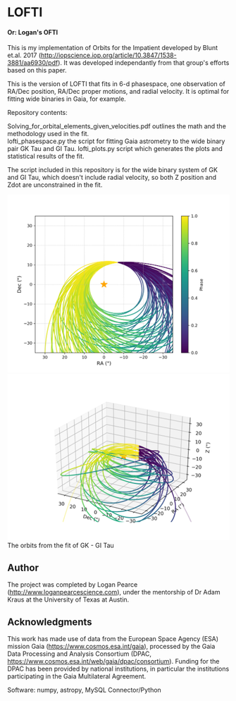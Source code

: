 # LOFTI
#### Or: Logan's OFTI
This is my implementation of Orbits for the Impatient developed by Blunt et.al. 2017 (http://iopscience.iop.org/article/10.3847/1538-3881/aa6930/pdf).  It was developed independantly from that group's efforts based on this paper. 

This is the version of LOFTI that fits in 6-d phasespace, one observation of RA/Dec position, RA/Dec proper motions, and radial velocity.  It is optimal for fitting wide binaries in Gaia, for example.  

Repository contents:

Solving_for_orbital_elements_given_velocities.pdf outlines the math and the methodology used in the fit.  
lofti_phasespace.py the script for fitting Gaia astrometry to the wide binary pair GK Tau and GI Tau.
lofti_plots.py script which generates the plots and statistical results of the fit.

The script included in this repository is for the wide binary system of GK and GI Tau, which doesn't include radial velocity, so both Z position and Zdot are unconstrained in the fit.  

![GKGITau](GKTau_orbits.png)
![GKGITau3d](GKTau_orbits_3d.png)
The orbits from the fit of GK - GI Tau


## Author
The project was completed by Logan Pearce (http://www.loganpearcescience.com), under the mentorship of Dr Adam Kraus at the University of Texas at Austin.


## Acknowledgments

This work has made use of data from the European Space Agency (ESA) mission Gaia (https://www.cosmos.esa.int/gaia), processed by the Gaia Data Processing and Analysis Consortium (DPAC, https://www.cosmos.esa.int/web/gaia/dpac/consortium). Funding for the DPAC has been provided by national institutions, in particular the institutions participating in the Gaia Multilateral Agreement.

Software:
numpy, astropy, MySQL Connector/Python
